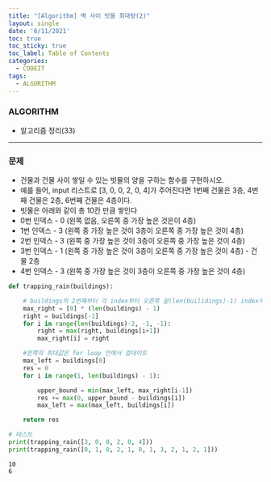 ```yaml
---
title: "[Algorithm] 벽 사이 빗물 최대량(2)"
layout: single
date: '6/11/2021'
toc: true
toc_sticky: true
toc_label: Table of Contents
categories:
  - CODEIT
tags:
  - ALGORITHM
---
```


### ALGORITHM
* 알고리즘 정리(33)

---

### 문제
* 건물과 건물 사이 쌓일 수 있는 빗물의 양을 구하는 함수를 구현하시오.
* 예를 들어, input 리스트로 [3, 0, 0, 2, 0, 4]가 주어진다면 1번째 건물은 3층, 4번째 건물은 2층, 6번째 건물은 4층이다. 
* 빗물은 아래와 같이 총 10칸 만큼 쌓인다
* 0번 인덱스 - 0 (왼쪽 없음, 오른쪽 중 가장 높은 것은이 4층)
* 1번 인덱스 - 3 (왼쪽 중 가장 높은 것이 3층이 오른쪽 중 가장 높은 것이 4층)
* 2번 인덱스 - 3 (왼쪽 중 가장 높은 것이 3층이 오른쪽 중 가장 높은 것이 4층)
* 3번 인덱스 - 1 (왼쪽 중 가장 높은 것이 3층이 오른쪽 중 가장 높은 것이 4층) - 건물 2층
* 4번 인덱스 - 3 (왼쪽 중 가장 높은 것이 3층이 오른쪽 중 가장 높은 것이 4층)


```python
def trapping_rain(buildings):

    # buildings의 2번째부터 각 index부터 오른쪽 끝(len(builidings)-1) index까지의 최대값을 포함하는 리스트
    max_right = [0] * (len(buildings) - 1)
    right = buildings[-1]
    for i in range(len(buildings)-2, -1, -1):
        right = max(right, buildings[i+1])
        max_right[i] = right

    #왼쪽의 최대값은 for loop 안에서 업데이트
    max_left = buildings[0]
    res = 0
    for i in range(1, len(buildings) - 1):

        upper_bound = min(max_left, max_right[i-1])
        res += max(0, upper_bound - buildings[i])
        max_left = max(max_left, buildings[i])

    return res

# 테스트
print(trapping_rain([3, 0, 0, 2, 0, 4]))
print(trapping_rain([0, 1, 0, 2, 1, 0, 1, 3, 2, 1, 2, 1]))
```

    10
    6

